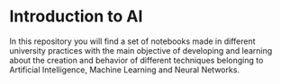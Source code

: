 # Introduction to AI

In this repository you will find a set of notebooks made in different university practices with the main objective of developing and learning about the creation and behavior of different techniques belonging to Artificial Intelligence, Machine Learning and Neural Networks.
